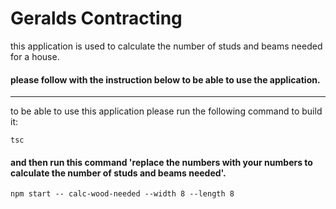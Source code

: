 # Geralds Contracting 

this application is used to calculate the number of studs and beams needed for a house.  

#### please follow with the instruction below to be able to use the application. 
------------------------------------------------------------------------------

to be able to use this application please run the following command to build it:
```
tsc
```

#### and then run this command  'replace the numbers  with your numbers to calculate the number of studs and beams needed'.

```
npm start -- calc-wood-needed --width 8 --length 8
```
